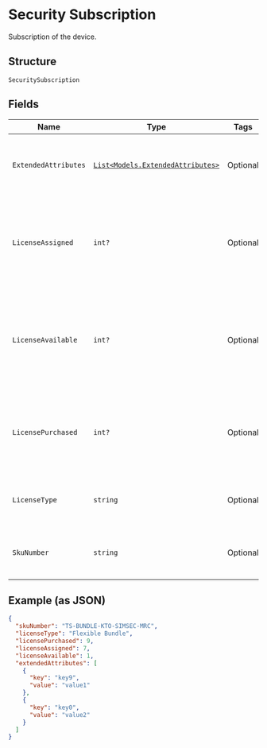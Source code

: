 
# Security Subscription

Subscription of the device.

## Structure

`SecuritySubscription`

## Fields

| Name | Type | Tags | Description |
|  --- | --- | --- | --- |
| `ExtendedAttributes` | [`List<Models.ExtendedAttributes>`](../../doc/models/extended-attributes.md) | Optional | Attributes of the subscription.<br>**Constraints**: *Maximum Items*: `5` |
| `LicenseAssigned` | `int?` | Optional | The total number of licenses for this license type that are assigned to device SIMs.<br>**Constraints**: `>= 0`, `<= 10` |
| `LicenseAvailable` | `int?` | Optional | The total number of licenses for this license type that are available to assign to device SIMs.<br>**Constraints**: `>= 0`, `<= 10` |
| `LicensePurchased` | `int?` | Optional | The total number of licenses purchased for the license type.<br>**Constraints**: `>= 0`, `<= 10` |
| `LicenseType` | `string` | Optional | The license type associated with the skuNumber. |
| `SkuNumber` | `string` | Optional | The skuNumber that identifies the license type. |

## Example (as JSON)

```json
{
  "skuNumber": "TS-BUNDLE-KTO-SIMSEC-MRC",
  "licenseType": "Flexible Bundle",
  "licensePurchased": 9,
  "licenseAssigned": 7,
  "licenseAvailable": 1,
  "extendedAttributes": [
    {
      "key": "key9",
      "value": "value1"
    },
    {
      "key": "key0",
      "value": "value2"
    }
  ]
}
```

